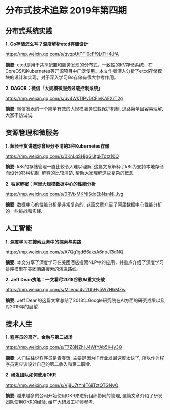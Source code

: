 # 分布式技术追踪 2019年第四期
## 分布式系统实践
**1.** **Go存储怎么写？深度解析etcd存储设计**

https://mp.weixin.qq.com/s/qvqpUtTFI0cFf9LtTH4JfA

**摘要:** etcd是用于共享配置和服务发现的分布式，一致性的KV存储系统，在CoreOS和Kubernetes等开源项目中广泛使用。本文作者深入分析了etcd存储模块的设计和实现，对于深入学习Go存储有很大参考作用。

**2.** **DAGOR：微信「大规模微服务过载控制系统」**

https://mp.weixin.qq.com/s/uv4WkTIPvDCFlvKAEXrT2g

**摘要:** 微信发表的一个简单有效的大规模服务过载保护机制, 思路简单且容易理解, 大家不妨试试.

## 资源管理和微服务
**1.** **超长干货讲透你曾经分不清的3种Kubernetes存储**

https://mp.weixin.qq.com/s/0KnLqSHjqGlJtgkTdtz10Q

**摘要:** k8s的存储管理一直比较令人难以理解, 这篇文章解释了k8s为支持本地存储而设计的3种机制, 解释的比较清楚, 帮助大家理解这些复杂的概念.

**2.** **独家解密：阿里大规模数据中心的性能分析**

https://mp.weixin.qq.com/s/0RVixMKNlSdoEbNsnN_Jvg

**摘要:** 数据中心的性能分析是非常复杂的, 这篇文章介绍了阿里数据中心性能分析的一些挑战和实践.

## 人工智能
**1.** **深度学习在搜索业务中的探索与实践**

https://mp.weixin.qq.com/s/A7Qg1gd66aksA6npJl3dNQ

**摘要:** 本文分享了深度学习在美团酒店搜索NLP中的应用，并重点介绍了深度学习排序模型在美团酒店搜索的演进路线。

**2.** **Jeff Dean执笔：一文看尽2018谷歌AI重大突破**

https://mp.weixin.qq.com/s/Mlieoul4y2UhHy5W7HhMZw

**摘要:** Jeff Dean的这篇文章总结了2018年Google研究院在AI方面的研究成果以及对2019年的展望.

## 技术人生
**1.** **程序员的房产、金融与第二战场**

https://mp.weixin.qq.com/s/T7Z8NZhIJ4WfYAb5K-iy3Q

**摘要:** 人们往往说程序员是青春饭, 主要是因为IT行业发展速度太快了, 所以作为程序员更应该设计自己的第二收入和第二职业.

**2.** **研发团队如何使用OKR**

https://mp.weixin.qq.com/s/Vj8U7tYhlT6iiTztQTGNvQ

**摘要:** 越来越多的公司开始使用OKR来进行组织协同的管理, 这篇文章介绍了研发团队使用OKR的经验, 给广大研发工程师参考.
